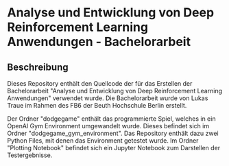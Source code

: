 # Analyse und Entwicklung von Deep Reinforcement Learning Anwendungen - Bachelorarbeit

## Beschreibung
Dieses Repository enthält den Quellcode der für das Erstellen der Bachelorarbeit "Analyse und Entwicklung von Deep Reinforcement Learning Anwendungen" verwendet wurde. Die Bachelorarbeit wurde von Lukas Traue im Rahmen des FB6 der Beuth Hochschule Berlin erstellt.

Der Ordner "dodgegame" enthält das programmierte Spiel, welches in ein OpenAI Gym Environment umgewandelt wurde. Dieses befindet sich im Ordner "dodgegame_gym_environment". Das Repository enthält dazu zwei Python Files, mit denen das Environment getestet wurde. Im Ordner "Plotting Notebook" befindet sich ein Jupyter Notebook zum Darstellen der Testergebnisse.
